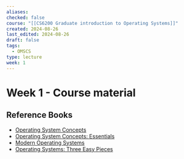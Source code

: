 ```yaml
---
aliases: 
checked: false
course: "[[CS6200 Graduate introduction to Operating Systems]]"
created: 2024-08-26
last_edited: 2024-08-26
draft: false
tags:
  - OMSCS
type: lecture
week: 1
---
```

# Week 1 - Course material

## Reference Books

- [Operating System Concepts](http://www.amazon.com/Operating-System-Concepts-Abraham-Silberschatz/dp/1118063333/ref=dp_ob_title_bk)
- [Operating System Concepts: Essentials](http://www.amazon.com/Operating-Concepts-Essentials-Abraham-Silberschatz/dp/1118804929/ref=sr_1_1?s=books&ie=UTF8&qid=1415311059&sr=1-1&keywords=operating+system+concepts+essentials)
- [Modern Operating Systems](http://www.amazon.com/Modern-Operating-Systems-4th-Edition/dp/013359162X/ref=dp_ob_title_bk)
- [Operating Systems: Three Easy Pieces](http://pages.cs.wisc.edu/~remzi/OSTEP/)
